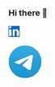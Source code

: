 ### Hi there 👋

<!--
**Lud2022/Lud2022** is a ✨ _special_ ✨ repository because its `README.md` (this file) appears on your GitHub profile.

Here are some ideas to get you started:

- 🔭 I’m currently working on ...
- 🌱 I’m currently learning ...
- 👯 I’m looking to collaborate on ...
- 🤔 I’m looking for help with ...
- 💬 Ask me about ...
- 📫 How to reach me: ...
- 😄 Pronouns: ...
- ⚡ Fun fact: ...
-->
[![ghghgf](https://github.com/Lud2022/Lud2022/blob/main/Link.png)
](https://www.linkedin.com/in/lyudmila-kubysheva-084993280)

[![oooohghgf](teme.png)](https://te.me/LyudaKub)

